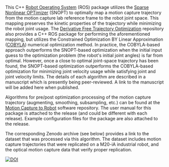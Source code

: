 This C++ [Robot Operating System](https://www.ros.org/) (ROS) package utilizes the [Sparse Nonlinear OPTimizer](https://web.stanford.edu/group/SOL/snopt.htm) (SNOPT) to optimally map a motion capture trajectory from the motion capture lab reference frame to the robot joint space. This mapping preserves the kinetic properties of the trajectory while minimizing the robot joint usage. The [Derivative Free Trajectory Optimization](https://github.com/klevis-a/Trajectory_Optimization_Derivative_Free) repository also provides a C++ ROS package for performing the aforementioned mapping, but utilizes the Constrained Optimization BY Linear Approximation ([COBYLA](https://nlopt.readthedocs.io/en/latest/NLopt_Algorithms/#cobyla-constrained-optimization-by-linear-approximations)) numerical optimization method. In practice, the COBYLA-based approach outperforms the SNOPT-based optimization when the initial input guess to the optimization problem (the robot's initial joint angles) is far from optimal. However, once a close to optimal joint-space trajectory has been found, the SNOPT-based optimization outperforms the COBYLA-based optimization for minimizing joint velocity usage while satisfying joint and joint velocity limits. The details of each algorithm are described in a manuscript which is presently being peer-reviewed. A link to the manuscript will be added here when published.

Algorithms for pre/post optimization processing of the motion capture trajectory (augmenting, smoothing, subsampling, etc.) can be found at the [Motion Capture to Robot](https://github.com/klevis-a/Mocap_To_Robot) software repository. The user manual for this package is attached to the release (and could be different with each release). Example configuration files for the package are also attached to the release.

The corresponding Zenodo archive (see below) provides a link to the dataset that was processed via this algorithm. The dataset includes motion capture trajectories that were replicated on a M20-iA industrial robot, and the optical motion capture data that verify proper replication.

[![DOI](https://zenodo.org/badge/239800496.svg)](https://zenodo.org/badge/latestdoi/239800496)